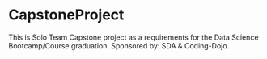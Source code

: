 # CapstoneProject


This is Solo Team Capstone project as a requirements for the Data Science Bootcamp/Course graduation.
Sponsored by: SDA & Coding-Dojo. 

